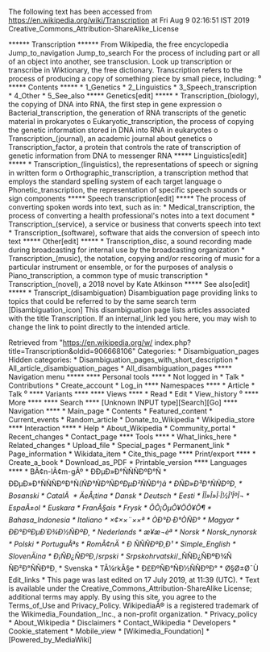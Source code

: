 The following text has been accessed from https://en.wikipedia.org/wiki/Transcription at Fri Aug 9 02:16:51 IST 2019
Creative_Commons_Attribution-ShareAlike_License




















****** Transcription ******
From Wikipedia, the free encyclopedia
Jump_to_navigation Jump_to_search
For the process of including part or all of an object into another, see
transclusion.
 Look up transcription or transcribe in Wiktionary, the free dictionary.
Transcription refers to the process of producing a copy of something piece by
small piece, including:
⁰
***** Contents *****
    * 1_Genetics
    * 2_Linguistics
    * 3_Speech_transcription
    * 4_Other
    * 5_See_also
***** Genetics[edit] *****
    * Transcription_(biology), the copying of DNA into RNA, the first step in
      gene expression
          o Bacterial_transcription, the generation of RNA transcripts of the
            genetic material in prokaryotes
          o Eukaryotic_transcription, the process of copying the genetic
            information stored in DNA into RNA in eukaryotes
          o Transcription_(journal), an academic journal about genetics
          o Transcription_factor, a protein that controls the rate of
            transcription of genetic information from DNA to messenger RNA
***** Linguistics[edit] *****
    * Transcription_(linguistics), the representations of speech or signing in
      written form
          o Orthographic_transcription, a transcription method that employs the
            standard spelling system of each target language
          o Phonetic_transcription, the representation of specific speech
            sounds or sign components
***** Speech transcription[edit] *****
The process of converting spoken words into text, such as in:
    * Medical_transcription, the process of converting a health professional's
      notes into a text document
    * Transcription_(service), a service or business that converts speech into
      text
    * Transcription_(software), software that aids the conversion of speech
      into text
***** Other[edit] *****
    * Transcription_disc, a sound recording made during broadcasting for
      internal use by the broadcasting organization
    * Transcription_(music), the notation, copying and/or rescoring of music
      for a particular instrument or ensemble, or for the purposes of analysis
          o Piano_transcription, a common type of music transcription
    * Transcription_(novel), a 2018 novel by Kate Atkinson
***** See also[edit] *****
    * Transcript_(disambiguation)
                      Disambiguation page providing links to topics that could
                      be referred to by the same search term
[Disambiguation_icon] This disambiguation page lists articles associated with
                      the title Transcription.
                      If an internal_link led you here, you may wish to change
                      the link to point directly to the intended article.

Retrieved from "https://en.wikipedia.org/w/
index.php?title=Transcription&oldid=906668106"
Categories:
    * Disambiguation_pages
Hidden categories:
    * Disambiguation_pages_with_short_description
    * All_article_disambiguation_pages
    * All_disambiguation_pages
***** Navigation menu *****
**** Personal tools ****
    * Not logged in
    * Talk
    * Contributions
    * Create_account
    * Log_in
**** Namespaces ****
    * Article
    * Talk
⁰
**** Variants ****
**** Views ****
    * Read
    * Edit
    * View_history
⁰
**** More ****
**** Search ****
[Unknown INPUT type][Search][Go]
**** Navigation ****
    * Main_page
    * Contents
    * Featured_content
    * Current_events
    * Random_article
    * Donate_to_Wikipedia
    * Wikipedia_store
**** Interaction ****
    * Help
    * About_Wikipedia
    * Community_portal
    * Recent_changes
    * Contact_page
**** Tools ****
    * What_links_here
    * Related_changes
    * Upload_file
    * Special_pages
    * Permanent_link
    * Page_information
    * Wikidata_item
    * Cite_this_page
**** Print/export ****
    * Create_a_book
    * Download_as_PDF
    * Printable_version
**** Languages ****
    * BÃ¢n-lÃ¢m-gÃº
    * ÐÐµÐ»Ð°ÑÑÑÐºÐ°Ñ
    * ÐÐµÐ»Ð°ÑÑÑÐºÐ°Ñ_(ÑÐ°ÑÐ°ÑÐºÐµÐ²ÑÑÐ°)â
    * ÐÑÐ»Ð³Ð°ÑÑÐºÐ¸
    * Bosanski
    * CatalÃ 
    * ÄeÅ¡tina
    * Dansk
    * Deutsch
    * Eesti
    * ÎÎ»Î»Î·Î½Î¹ÎºÎ¬
    * EspaÃ±ol
    * Euskara
    * FranÃ§ais
    * Frysk
    * ÕÕ¡ÕµÕ¥ÖÕ¥Õ¶
    * Bahasa_Indonesia
    * Italiano
    * ×¢××¨××ª
    * ÒÐ°Ð·Ð°ÒÑÐ°
    * Magyar
    * ÐÐ°ÐºÐµÐ´Ð¾Ð½ÑÐºÐ¸
    * Nederlands
    * æ¥æ¬èª
    * Norsk
    * Norsk_nynorsk
    * Polski
    * PortuguÃªs
    * RomÃ¢nÄ
    * Ð ÑÑÑÐºÐ¸Ð¹
    * Simple_English
    * SlovenÄina
    * Ð¡ÑÐ¿ÑÐºÐ¸_/_srpski
    * Srpskohrvatski_/_ÑÑÐ¿ÑÐºÐ¾ÑÑÐ²Ð°ÑÑÐºÐ¸
    * Svenska
    * TÃ¼rkÃ§e
    * Ð£ÐºÑÐ°ÑÐ½ÑÑÐºÐ°
    * Ø§Ø±Ø¯Ù
Edit_links
    * This page was last edited on 17 July 2019, at 11:39 (UTC).
    * Text is available under the Creative_Commons_Attribution-ShareAlike
      License; additional terms may apply. By using this site, you agree to the
      Terms_of_Use and Privacy_Policy. WikipediaÂ® is a registered trademark of
      the Wikimedia_Foundation,_Inc., a non-profit organization.
    * Privacy_policy
    * About_Wikipedia
    * Disclaimers
    * Contact_Wikipedia
    * Developers
    * Cookie_statement
    * Mobile_view
    * [Wikimedia_Foundation]
    * [Powered_by_MediaWiki]
